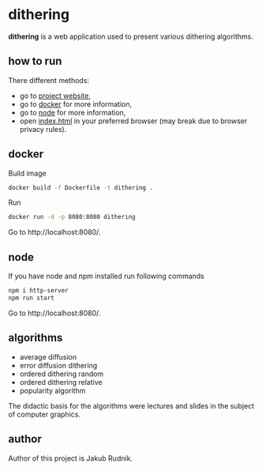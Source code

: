 # dithering

**dithering** is a web application used to present various dithering algorithms.

## how to run

There different methods:

- go to [project website](https://dithering-sigma.vercel.app/),
- go to [docker](#docker) for more information,
- go to [node](#node) for more information,
- open [index.html](index.html) in your preferred browser (may break due to browser privacy rules).

## docker

Build image

```sh
docker build -f Dockerfile -t dithering .
```

Run

```sh
docker run -d -p 8080:8080 dithering
```

Go to http://localhost:8080/.

## node

If you have node and npm installed run following commands

```sh
npm i http-server
npm run start
```

Go to http://localhost:8080/.

## algorithms

- average diffusion
- error diffusion dithering
- ordered dithering random
- ordered dithering relative
- popularity algorithm

The didactic basis for the algorithms were lectures and slides in the subject of computer graphics.

## author

Author of this project is Jakub Rudnik.
